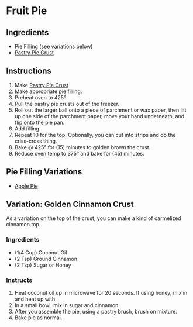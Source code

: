 # Fruit Pie

## Ingredients

* Pie Filling (see variations below)
* [Pastry Pie Crust](../Pastry_Pie_Crust/readme.md)

## Instructions

1. Make [Pastry Pie Crust](../Pastry_Pie_Crust/readme.md)
2. Make appropriate pie filling.
3. Preheat oven to 425°
4. Pull the pastry pie crusts out of the freezer.
5. Roll out the larger ball onto a piece of parchment or wax paper, then lift up one side of the parchment paper, move your hand underneath, and flip onto the pie pan.
6. Add filling.
7. Repeat 10 for the top. Optionally, you can cut into strips and do the criss-cross thing.
8. Bake @ 425° for (15) minutes to golden brown the crust.
9. Reduce oven temp to 375° and bake for (45) minutes.

## Pie Filling Variations

* [Apple Pie](Apple_Pie/readme.md)

## Variation: Golden Cinnamon Crust

As a variation on the top of the crust, you can make a kind of carmelized cinnamon top.

### Ingredients

* (1/4 Cup) Coconut Oil
* (2 Tsp) Ground Cinnamon
* (2 Tsp) Sugar or Honey

### Instructs

1. Heat coconut oil up in microwave for 20 seconds. If using honey, mix in and heat up with.
2. In a small bowl, mix in sugar and cinnamon.
3. After you assemble the pie, using a pastry brush, brush on mixture.
4. Bake pie as normal.